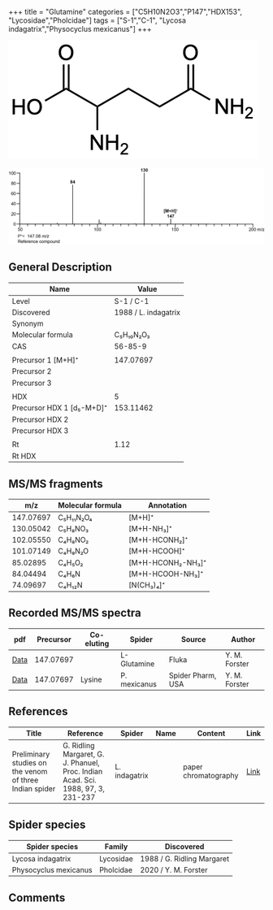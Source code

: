 +++
title = "Glutamine"
categories = ["C5H10N2O3","P147","HDX153",
"Lycosidae","Pholcidae"]
tags = ["S-1","C-1",
"Lycosa indagatrix","Physocyclus mexicanus"]
+++

![](/img/Glutamine.png)

![](/img_MSMS/147_Glutamine.png)

## General Description

| Name                      | Value                |
|---------------------------|----------------------|
| Level                     | S-1 / C-1                    |
| Discovered                | 1988 / L. indagatrix |
| Synonym                   |                      |
| Molecular formula         | C₅H₁₀N₂O₃            |
| CAS                       | 56-85-9              |
|                           |                      |
| Precursor 1 [M+H]⁺        | 147.07697            |
| Precursor 2               |                      |
| Precursor 3               |                      |
|                           |                      |
| HDX                       | 5                    |
| Precursor HDX 1 [d₅-M+D]⁺ | 153.11462            |
| Precursor HDX 2           |                      |
| Precursor HDX 3           |                      |
|                           |                      |
| Rt                        | 1.12                 |
| Rt HDX                    |                      |

## MS/MS fragments

| m/z       | Molecular formula | Annotation        |
|-----------|-------------------|-------------------|
| 147.07697 | C₅H₁₁N₂O₄         | [M+H]⁺            |
| 130.05042 | C₅H₈NO₃           | [M+H-NH₃]⁺        |
| 102.05550 | C₄H₈NO₂           | [M+H-HCONH₂]⁺     |
| 101.07149 | C₄H₉N₂O           | [M+H-HCOOH]⁺      |
| 85.02895  | C₄H₅O₂            | [M+H-HCONH₂-NH₃]⁺ |
| 84.04494  | C₄H₆N             | [M+H-HCOOH-NH₃]⁺  |
| 74.09697  | C₄H₁₂N            | [N(CH₃)₄]⁺        |

## Recorded MS/MS spectra

| pdf                                 | Precursor | Co-eluting | Spider      | Source | Author        |
|-------------------------------------|-----------|------------|-------------|--------|---------------|
| [Data](/pdf/147_Glutamine_1-12.pdf) | 147.07697 |            | L-Glutamine | Fluka  | Y. M. Forster |
| [Data](/pdf/P-mexicanus/147_Lysine_Glutamine_Pm.pdf) | 147.07697 | Lysine          | P. mexicanus | Spider Pharm, USA | Y. M. Forster |

## References

| Title                                                   | Reference                                                                        | Spider        | Name | Content              | Link                                                                 |
|---------------------------------------------------------|----------------------------------------------------------------------------------|---------------|------|----------------------|----------------------------------------------------------------------|
| Preliminary studies on the venom of three Indian spider | G. Ridling Margaret, G. J. Phanuel, Proc. Indian Acad. Sci. 1988, 97, 3, 231-237 | L. indagatrix |      | paper chromatography | [Link](https://www.ias.ac.in/article/fulltext/anml/097/03/0231-0237) |

## Spider species

| Spider species    | Family    | Discovered                 |
|-------------------|-----------|----------------------------|
| Lycosa indagatrix | Lycosidae | 1988 / G. Ridling Margaret |
| Physocyclus mexicanus | Pholcidae | 2020 / Y. M. Forster |


## Comments